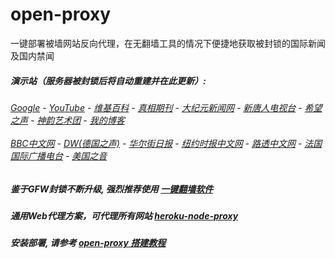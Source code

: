 # open-proxy
一键部署被墙网站反向代理，在无翻墙工具的情况下便捷地获取被封锁的国际新闻及国内禁闻

#####  演示站（服务器被封锁后将自动重建并在此更新）:
######  [Google](http://45.77.184.84:8888/search?q=425事件) - [YouTube](https://nogfw.the-youtube.win) - [维基百科](http://45.77.184.84:8100/wiki/喬高-麥塔斯調查報告) - [真相期刊](http://45.77.184.84:8300/display.aspx?category_id=3&zhuanti_id=2) - [大纪元新闻网](http://45.77.184.84:10080) - [新唐人电视台](http://45.77.184.84:8000) - [希望之声](http://45.77.184.84:8200) - [神韵艺术团](http://45.77.184.84:8000/xtr/gb/prog673.html) - [我的博客](http://45.77.184.84:10000/)<br/> <br/> [BBC中文网](http://45.77.184.84:9100/zhongwen) - [DW(德国之声)](http://45.77.184.84:9200/zh/在线报导/s-9058?&zhongwen=simp) - [华尔街日报](http://45.77.184.84:9300) - [纽约时报中文网](http://45.77.184.84:9400) - [路透中文网](http://45.77.184.84:9500/) - [法国国际广播电台](http://45.77.184.84:9600/) - [美国之音](http://45.77.184.84:9700/) 

##### 鉴于GFW封锁不断升级, 强烈推荐使用 [一键翻墙软件](https://github.com/gfw-breaker/nogfw/blob/master/README.md) 

##### 通用Web代理方案，可代理所有网站 [heroku-node-proxy](https://github.com/gfw-breaker/heroku-node-proxy#--end--) 

##### 安装部署, 请参考 [open-proxy 搭建教程](https://github.com/gfw-breaker/open-proxy/wiki#open-proxy-%E6%90%AD%E5%BB%BA%E6%95%99%E7%A8%8B)

